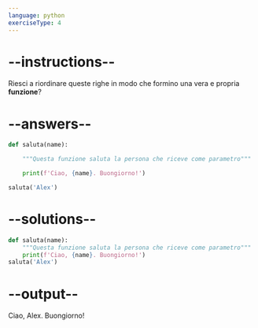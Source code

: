 ```yaml
---
language: python
exerciseType: 4
---
```


# --instructions--

Riesci a riordinare queste righe in modo che formino una vera e propria __funzione__?

# --answers--

```python
def saluta(name):
```

```python
    """Questa funzione saluta la persona che riceve come parametro"""
```

```python
    print(f'Ciao, {name}. Buongiorno!')
```

```python
saluta('Alex')
```

# --solutions--

```python
def saluta(name):
    """Questa funzione saluta la persona che riceve come parametro"""
    print(f'Ciao, {name}. Buongiorno!')
saluta('Alex')
```

# --output--

Ciao, Alex. Buongiorno!
